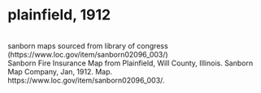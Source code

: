 <h1>plainfield, 1912</h1>
<br />
sanborn maps sourced from library of congress (https://www.loc.gov/item/sanborn02096_003/)
<br />
Sanborn Fire Insurance Map from Plainfield, Will County, Illinois. Sanborn Map Company, Jan, 1912. Map. https://www.loc.gov/item/sanborn02096_003/.
